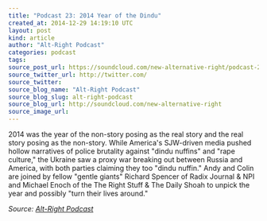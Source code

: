 ```yaml
---
title: "Podcast 23: 2014 Year of the Dindu"
created_at: 2014-12-29 14:19:10 UTC
layout: post
kind: article
author: "Alt-Right Podcast"
categories: podcast
tags: 
source_post_url: https://soundcloud.com/new-alternative-right/podcast-23-2014-year-of-the-dindu-nuffin
source_twitter_url: http://twitter.com/
source_twitter: 
source_blog_name: "Alt-Right Podcast"
source_blog_slug: alt-right-podcast
source_blog_url: http://soundcloud.com/new-alternative-right
source_image_url: 
---
```

2014 was the year of the non-story posing as the real story and the real story posing as the non-story. While America's SJW-driven media pushed hollow narratives of police brutality against "dindu nuffins" and "rape culture," the Ukraine saw a proxy war breaking out between Russia and America, with both parties claiming they too "dindu nuffin." Andy and Colin are joined by fellow "gentle giants" Richard Spencer of Radix Journal & NPI and Michael Enoch of the The Right Stuff & The Daily Shoah to unpick the year and possibly "turn their lives around."<div class="">
    <i>Source: <a href="http://soundcloud.com/new-alternative-right">Alt-Right Podcast</a></i>
</div>

